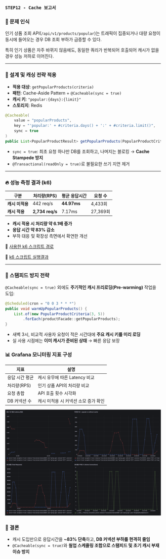 ### **`STEP12 - Cache 보고서`**

### 🧩 문제 인식

인기 상품 조회 API(`/api/v1/products/popular`)는 트래픽이 집중되거나 대량 요청이 동시에 들어오는 경우 DB 조회 부하가 급증할 수 있다.

특히 인기 상품은 자주 바뀌지 않음에도, 동일한 쿼리가 반복되어 호출되어 캐시가 없을 경우 성능 저하로 이어진다.

---

### 🧠 설계 및 캐싱 전략 적용

- **적용 대상**: `getPopularProducts(criteria)`
- **패턴**: Cache-Aside Pattern + `@Cacheable(sync = true)`
- **캐시 키**: `"popular:{days}:{limit}"`
- **스토리지**: Redis

```java
@Cacheable(
    value = "popularProducts",
    key = "'popular:' + #criteria.days() + ':' + #criteria.limit()",
    sync = true
)
public List<PopularProductResult> getPopularProducts(PopularProductCriteria criteria)
```

- `sync = true`: 최초 요청 하나만 DB를 조회하고, 나머지는 블로킹 → **Cache Stampede 방지**
- `@Transactional(readOnly = true)`로 불필요한 쓰기 지연 제거

---

### 🔥 성능 측정 결과 (k6)

| 구분 | 처리량(RPS) | 평균 응답시간 | 요청 수 |
| --- | --- | --- | --- |
| **캐시 미적용** | 442 req/s | **44.97ms** | 4,433회 |
| **캐시 적용** | **2,734 req/s** | 7.17ms | 27,369회 |
- **캐시 적용 시 처리량 약 6.1배 증가**
- **응답 시간 약 83% 감소**
- 부하 대응 및 확장성 측면에서 확연한 개선

📂 [사용한 k6 스크립트 경로](../../monitoring/k6/scripts)

📂 [k6 스크립트 실행결과](../../monitoring/k6/result)

---

### 🧷 스탬피드 방지 전략

`@Cacheable(sync = true)` 외에도 **주기적인 캐시 프리로딩(Pre-warming)** 작업을 도입:

```java
@Scheduled(cron = "0 0 3 * * *")
public void warmUpPopularProducts() {
    List.of(new PopularProductCriteria(3, 5))
        .forEach(productFacade::getPopularProducts);
}
```

- 새벽 3시, 비교적 사용자 요청이 적은 시간대에 **주요 캐시 키를 미리 로딩**
- 실 사용 시점에는 **이미 캐시가 준비된 상태** → 빠른 응답 보장

### 📊 Grafana 모니터링 지표 구성

| 지표 | 설명 |
| --- | --- |
| 응답 시간 평균 | 캐시 유무에 따른 Latency 비교 |
| 처리량(RPS) | 인기 상품 API의 처리량 비교 |
| 요청 총합 | API 호출 횟수 시각화 |
| DB 커넥션 수 | 캐시 미적용 시 커넥션 소모 증가 확인 |

![캐시 적용 결과 대시보드](./images/dashboard-result.png)


### 🧭 결론

- 캐시 도입만으로 응답시간을 **~83% 단축**하고, **DB 커넥션 부하를 현격히 줄임**
- `@Cacheable(sync = true)`와 **웜업 스케줄링 조합으로 스탬피드 및 초기 캐시 부재 이슈 방지**
